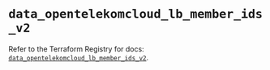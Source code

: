 # `data_opentelekomcloud_lb_member_ids_v2`

Refer to the Terraform Registry for docs: [`data_opentelekomcloud_lb_member_ids_v2`](https://registry.terraform.io/providers/opentelekomcloud/opentelekomcloud/1.36.31/docs/data-sources/lb_member_ids_v2).

